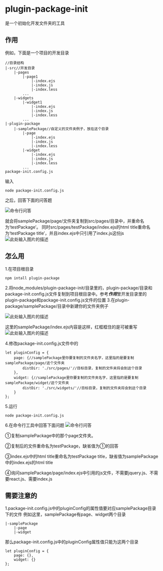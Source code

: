 # plugin-package-init
是一个初始化开发文件夹的工具

## 作用
例如，下面是一个项目的开发目录
```
//目录结构
|-src//开发目录
    |-pages
        |-page1
            |-index.ejs
            |-index.js
            |-index.less
        ...
    |-widgets
        |-widget1
            |-index.ejs
            |-index.js
            |-index.less
        ...
|-plugin-package
    |-samplePackage//自定义的文件夹例子，放在这个目录
        |-page
            |-index.ejs
            |-index.js
            |-index.less
        |-widget
            |-index.ejs
            |-index.js
            |-index.less
        ...
package-init.config.js
```
输入
```
node package-init.config.js
```
之后，回答下面的问答题

![命令行问答][1]

就会将samplePackage/page/文件夹复制到src/pages/目录中，并重命名为‘testPackage’。
同时src/pages/testPackage/index.ejs的html title重命名为‘testPackage title’，并且index.ejs中只引用了index.js这份js
![此处输入图片的描述][2]

## 怎么用
1.在项目根目录
```
npm intall plugin-package
```
2.将node_modules/plugin-package-init/目录里的，plugin-package/目录和package-init.config.js文件复制到项目根目录中。参考***作用***里开发目录里的plugin-package和package-init.config.js文件的位置
3.在plugin-package/samplePackage/目录中新建你的文件夹例子

![此处输入图片的描述][3]

这里的samplePackage/index.ejs内容是这样，红框框住的是可被重写
![此处输入图片的描述][4]

4.修改package-init.config.js文件中的
```
let pluginConfig = {
    page: {//samplePackage里你要复制的文件夹名字，这里指的是要复制samplePackage/page/这个文件夹
        distDir: './src/pages/'//目标目录，复制的文件夹将会到这个目录
    },
    widget: {//samplePackage里你要复制的文件夹名字，这里指的是要复制samplePackage/widget/这个文件夹
        distDir: './src/widgets/'//目标目录，复制的文件夹将会到这个目录
    }
};
```

5.运行
```
node package-init.config.js
```

6.在命令行工具中回答下面问题
![命令行问答][5]

①复制samplePackage中的那个page文件夹。

②复制后的文件重命名为testPackage，缺省值为①的回答

③index.ejs中的html title重命名为testPackage title，缺省值为samplePackage中的index.ejs的html title

④询问samplePackage/page/index.ejs中引用的js文件，不需要jquery.js、不需要react.js、需要index.js

## 需要注意的
1.package-init.config.js中的pluginConfig的属性值要对应samplePackage目录下的文件
例如这里，samplePackage有page、widget两个目录
```
|-samplePackage
    |-page
    |-widget
```
那么package-init.config.js中的pluginConfig属性值只能为这两个目录
```
let pluginConfig = {
    page: {},
    widget: {}
};
```

  [1]: http://mmbiz.qpic.cn/mmemoticon/duc2TvpEgSRzpYhmEs7XvR0eQTF9oF7ibTE7B8mNBpD1IfLmJpW9bQOCR1PjAJCkrfPzsLX7cxVMV3udib6ETfeQ/0
  [2]: http://mmbiz.qpic.cn/mmemoticon/Q3auHgzwzM6Mc3PlejPjtxribRFBhAWhmNLQwWLCPSVeQVAPXia5mibVFYQI7w62JSL/0
  [3]: http://mmbiz.qpic.cn/mmemoticon/Q3auHgzwzM4WjOpz7KyZ1ehFUj0ictPMc1vzAoXoJ9eicbK5JaNxkkyybocXFlaYLn/0
  [4]: http://mmbiz.qpic.cn/mmemoticon/Q3auHgzwzM7L7AZphhrl9dh04tf5frNdbqX1vyKbUfhiakhNu04U7HBYmOnbdzSql/0
  [5]: http://mmbiz.qpic.cn/mmemoticon/Q3auHgzwzM6iaN6hZzfHyG5jTfRCEff5alfBUKIGY113GxtYZph68Uj3LJkt3tM7H/0